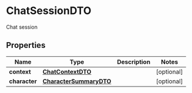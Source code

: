 

# ChatSessionDTO

Chat session

## Properties

| Name | Type | Description | Notes |
|------------ | ------------- | ------------- | -------------|
|**context** | [**ChatContextDTO**](ChatContextDTO.md) |  |  [optional] |
|**character** | [**CharacterSummaryDTO**](CharacterSummaryDTO.md) |  |  [optional] |



